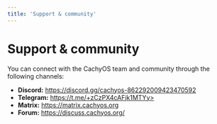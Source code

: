 ```yaml
---
title: 'Support & community'
---
```

# Support & community
You can connect with the CachyOS team and community through the following channels:
- **Discord:** https://discord.gg/cachyos-862292009423470592
- **Telegram:** https://t.me/+zCzPX4cAFjk1MTYy>
- **Matrix:** https://matrix.cachyos.org
- **Forum:** https://discuss.cachyos.org/
